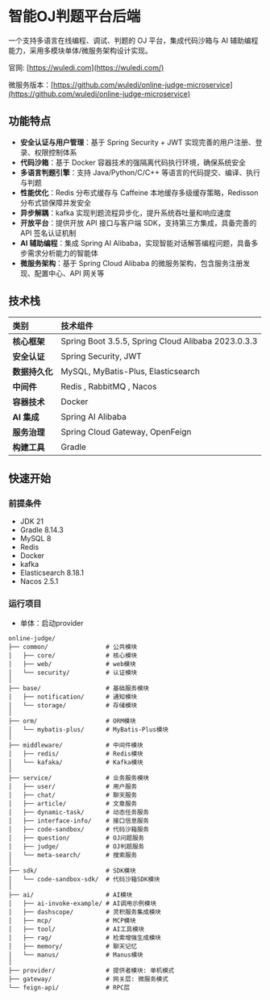 # 智能OJ判题平台后端

一个支持多语言在线编程、调试、判题的 OJ 平台，集成代码沙箱与 AI 辅助编程能力，采用多模块单体/微服务架构设计实现。

官网: [https://wuledi.com](https://wuledi.com/)

微服务版本：[https://github.com/wuledi/online-judge-microservice](https://github.com/wuledi/online-judge-microservice)

## 功能特点

- **安全认证与用户管理**：基于 Spring Security + JWT 实现完善的用户注册、登录、权限控制体系
- **代码沙箱**：基于 Docker 容器技术的强隔离代码执行环境，确保系统安全
- **多语言判题引擎**：支持 Java/Python/C/C++ 等语言的代码提交、编译、执行与判题
- **性能优化**：Redis 分布式缓存与 Caffeine 本地缓存多级缓存策略，Redisson 分布式锁保障并发安全
- **异步解耦**：kafka 实现判题流程异步化，提升系统吞吐量和响应速度
- **开放平台**：提供开放 API 接口与客户端 SDK，支持第三方集成，具备完善的 API 签名认证机制
- **AI 辅助编程**：集成 Spring AI Alibaba，实现智能对话解答编程问题，具备多步需求分析能力的智能体
- **微服务架构**：基于 Spring Cloud Alibaba 的微服务架构，包含服务注册发现、配置中心、API 网关等

## 技术栈

| 类别           | 技术组件                                               |
| :------------- |:---------------------------------------------------|
| **核心框架**   | Spring Boot 3.5.5, Spring Cloud Alibaba 2023.0.3.3 |
| **安全认证**   | Spring Security, JWT                               |
| **数据持久化** | MySQL, MyBatis-Plus, Elasticsearch                 |
| **中间件**     | Redis , RabbitMQ , Nacos                           |
| **容器技术**   | Docker                                             |
| **AI 集成**    | Spring AI Alibaba                                  |
| **服务治理**   | Spring Cloud Gateway, OpenFeign                    |
| **构建工具**   | Gradle                                             |

## 快速开始

### 前提条件

- JDK 21
- Gradle 8.14.3
- MySQL 8
- Redis
- Docker
- kafka
- Elasticsearch 8.18.1
- Nacos 2.5.1

### 运行项目
- 单体：启动provider

```plaintext
online-judge/
├── common/                # 公共模块
│   ├── core/              # 核心模块
│   ├── web/               # web模块
│   └── security/          # 认证模块
│
├── base/                  # 基础服务模块
│   ├── notification/      # 通知模块
│   └── storage/           # 存储模块
│ 
├── orm/                   # ORM模块
│   └── mybatis-plus/      # MyBatis-Plus模块
│ 
├── middleware/            # 中间件模块
│   ├── redis/             # Redis模块
│   └── kafaka/            # Kafka模块
│
├── service/               # 业务服务模块
│   ├── user/              # 用户服务
│   ├── chat/              # 聊天服务
│   ├── article/           # 文章服务
│   ├── dynamic-task/      # 动态任务服务
│   ├── interface-info/    # 接口信息服务
│   ├── code-sandbox/      # 代码沙箱服务
│   ├── question/          # OJ问题服务
│   ├── judge/             # OJ判题服务
│   └── meta-search/       # 搜索服务
│ 
├── sdk/                   # SDK模块
│   └── code-sandbox-sdk/  # 代码沙箱SDK模块
│
├── ai/                    # AI模块
│   ├── ai-invoke-example/ # AI调用示例模块
│   ├── dashscope/         # 灵积服务集成模块
│   ├── mcp/               # MCP模块
│   ├── tool/              # AI工具模块
│   ├── rag/               # 检索增强生成模块
│   ├── memory/            # 聊天记忆
│   └── manus/             # Manus模块
│
├── provider/              # 提供者模块: 单机模式
├── gateway/               # 网关层: 微服务模式
└── feign-api/             # RPC层
```